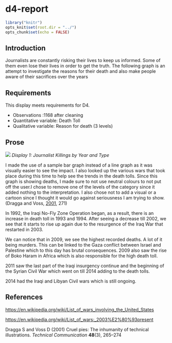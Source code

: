 d4-report
================

``` r
library("knitr")  
opts_knit$set(root.dir = "../")  
opts_chunk$set(echo = FALSE)  
```

## Introduction

Journalists are constantly risking their lives to keep us informed. Some
of them even lose their lives in order to get the truth. The following
graph is an attempt to investigate the reasons for their death and also
make people aware of their sacrifices over the years

## Requirements

This display meets requirements for D4.

  - Observations :1168 after cleaning
  - Quantitative variable: Death Toll
  - Qualitative variable: Reason for death (3
levels)

## Prose

![](../../../Desktop/School/Senior/Data%20Visualization/ME447-singhab/figures/journalist-death.png)<!-- -->
*Display 1: Journalist Killings by Year and Type*

I made the use of a sample bar graph instead of a line graph as it was
visually easier to see the impact. I also looked up the various wars
that took place during this time to help see the trends in the death
tolls. Since this graph is showing deaths, I made sure to not use
neutral colours to not put off the user.I chose to remove one of the
levels of the category since it added nothing to the interpretation. I
also chose not to add a visual or a cartoon since I thought it would go
against seriousness I am trying to show. (Dragga and Voss,
[2001](#ref-DraggaVoss), 271)

In 1992, the Iraqi No-Fly Zone Operation began, as a result, there is an
increase in death toll in 1993 and 1994. After seeing a decrease till
2002, we see that it starts to rise up again due to the resurgence of
the Iraq War that restarted in 2003.

We can notice that in 2009, we see the highest recorded deaths. A lot of
it being murders. This can be linked to the Gaza conflict between Israel
and Palestine which to this day has brutal consequences. 2009 also saw
the rise of Boko Haram in Africa which is also responsible for the high
death toll.

2011 saw the last part of the Iraqi insurgency continue and the
beginning of the Syrian Civil War which went on till 2014 adding to the
death tolls.

2014 had the Iraqi and Libyan Civil wars which is still ongoing.

## References

<https://en.wikipedia.org/wiki/List_of_wars_involving_the_United_States>

<https://en.wikipedia.org/wiki/List_of_wars:_2003%E2%80%93present>

<div id="refs" class="references">

<div id="ref-DraggaVoss">

Dragga S and Voss D (2001) Cruel pies: The inhumanity of technical
illustrations. *Technical Communication* **48**(3), 265–274

</div>

</div>
